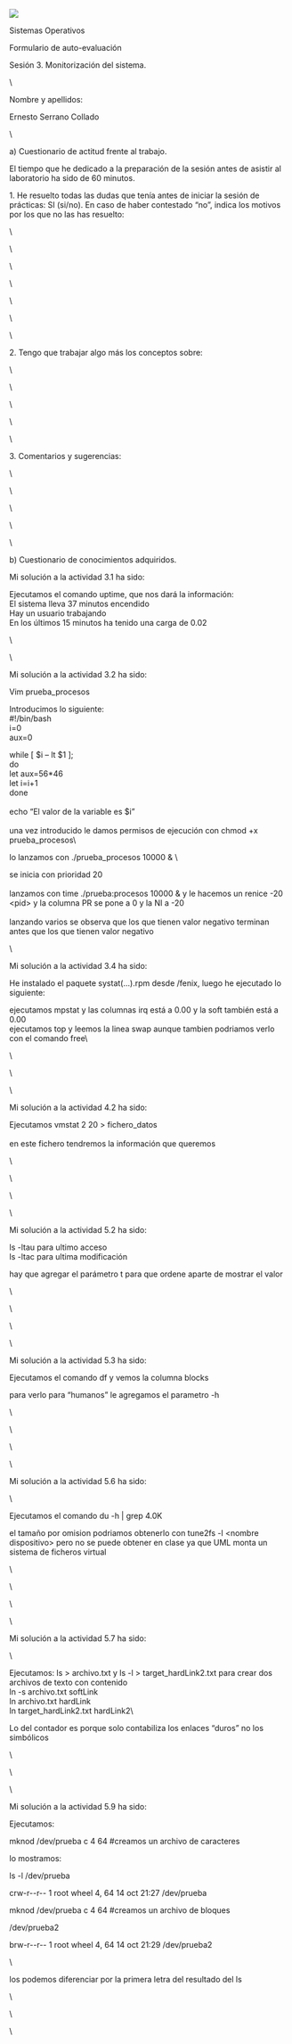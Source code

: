 ![](Pictures/100002010000041A00000042C7CB0DFF.png)

Sistemas Operativos

Formulario de auto-evaluación

Sesión 3. Monitorización del sistema.

\

Nombre y apellidos:

Ernesto Serrano Collado

\

​a) Cuestionario de actitud frente al trabajo.

El tiempo que he dedicado a la preparación de la sesión antes de asistir
al laboratorio ha sido de 60 minutos.

​1. He resuelto todas las dudas que tenía antes de iniciar la sesión de
prácticas: SI (si/no). En caso de haber contestado “no”, indica los
motivos por los que no las has resuelto:

\

\

\

\

\

\

\

​2. Tengo que trabajar algo más los conceptos sobre:

\

\

\

\

\

​3. Comentarios y sugerencias:

\

\

\

\

\

​b) Cuestionario de conocimientos adquiridos.

Mi solución a la actividad 3.1 ha sido:

Ejecutamos el comando uptime, que nos dará la información:\
El sistema lleva 37 minutos encendido\
Hay un usuario trabajando\
En los últimos 15 minutos ha tenido una carga de 0.02

\

\

Mi solución a la actividad 3.2 ha sido:

Vim prueba\_procesos

Introducimos lo siguiente:\
\#!/bin/bash\
i=0\
aux=0

while [ \$i – lt \$1 ];\
do\
 let aux=56\*46\
 let i=i+1\
done\
\
echo “El valor de la variable es \$i”\
\
una vez introducido le damos permisos de ejecución con chmod +x
prueba\_procesos\

lo lanzamos con ./prueba\_procesos 10000 & \

se inicia con prioridad 20\
\
lanzamos con time ./prueba:procesos 10000 & y le hacemos un renice -20
\<pid\> y la columna PR se pone a 0 y la NI a -20\
\
lanzando varios se observa que los que tienen valor negativo terminan
antes que los que tienen valor negativo

\

Mi solución a la actividad 3.4 ha sido:

He instalado el paquete systat(...).rpm desde /fenix, luego he ejecutado
lo siguiente:

ejecutamos mpstat y las columnas irq está a 0.00 y la soft también está
a 0.00\
ejecutamos top y leemos la linea swap aunque tambien podriamos verlo con
el comando free\

\

\

\

Mi solución a la actividad 4.2 ha sido:

Ejecutamos vmstat 2 20 \> fichero\_datos\
\
en este fichero tendremos la información que queremos

\

\

\

\

Mi solución a la actividad 5.2 ha sido:

ls -ltau para ultimo acceso\
ls -ltac para ultima modificación

hay que agregar el parámetro t para que ordene aparte de mostrar el
valor

\

\

\

\

Mi solución a la actividad 5.3 ha sido:

Ejecutamos el comando df y vemos la columna blocks

para verlo para “humanos” le agregamos el parametro -h

\

\

\

\

Mi solución a la actividad 5.6 ha sido:

\

Ejecutamos el comando du -h | grep 4.0K

el tamaño por omision podriamos obtenerlo con tune2fs -l \<nombre
dispositivo\> pero no se puede obtener en clase ya que UML monta un
sistema de ficheros virtual

\

\

\

\

Mi solución a la actividad 5.7 ha sido:

\

Ejecutamos: ls \> archivo.txt y ls -l \> target\_hardLink2.txt para
crear dos archivos de texto con contenido\
ln -s archivo.txt softLink\
ln archivo.txt hardLink\
ln target\_hardLink2.txt hardLink2\

Lo del contador es porque solo contabiliza los enlaces “duros” no los
simbólicos

\

\

\

Mi solución a la actividad 5.9 ha sido:

Ejecutamos:

mknod /dev/prueba c 4 64 \#creamos un archivo de caracteres

lo mostramos:

ls -l /dev/prueba

crw-r--r-- 1 root wheel 4, 64 14 oct 21:27 /dev/prueba

mknod /dev/prueba c 4 64 \#creamos un archivo de bloques

/dev/prueba2

brw-r--r-- 1 root wheel 4, 64 14 oct 21:29 /dev/prueba2

\

los podemos diferenciar por la primera letra del resultado del ls

\

\

\

